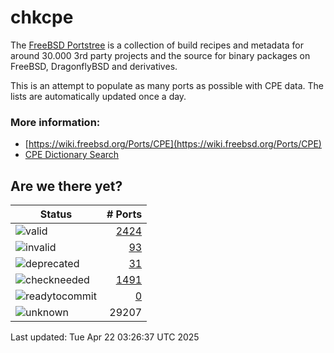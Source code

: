 # chkcpe

The [FreeBSD Portstree](https://cgit.freebsd.org/ports) is a collection of build recipes
and metadata for around 30.000 3rd party projects and the source for binary packages on
FreeBSD, DragonflyBSD and derivatives.

This is an attempt to populate as many ports as possible with CPE data. The lists are
automatically updated once a day.

### More information:
* [https://wiki.freebsd.org/Ports/CPE](https://wiki.freebsd.org/Ports/CPE)
* [CPE Dictionary Search](http://web.nvd.nist.gov/view/cpe/search)


## Are we there yet?

| Status                                                              | # Ports                                                                |
| --------------------------------------------------------------------| ---------------------------------------------------------------------: |
| ![valid](https://img.shields.io/badge/valid-brightgreen)            | [2424](https://github.com/decke/chkcpe/wiki/valid)                 |
| ![invalid](https://img.shields.io/badge/invalid-red)                | [93](https://github.com/decke/chkcpe/wiki/invalid)             |
| ![deprecated](https://img.shields.io/badge/deprecated-red)          | [31](https://github.com/decke/chkcpe/wiki/deprecated)       |
| ![checkneeded](https://img.shields.io/badge/checkneeded-orange)     | [1491](https://github.com/decke/chkcpe/wiki/checkneeded)     |
| ![readytocommit](https://img.shields.io/badge/readytocommit-orange) | [0](https://github.com/decke/chkcpe/wiki/readytocommit) |
| ![unknown](https://img.shields.io/badge/unknown-grey)               | 29207 | |

Last updated: Tue Apr 22 03:26:37 UTC 2025
